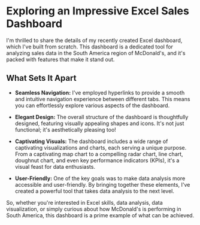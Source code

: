 # Exploring an Impressive Excel Sales Dashboard

I'm thrilled to share the details of my recently created Excel dashboard, which I've built from scratch. This dashboard is a dedicated tool for analyzing sales data in the South America region of McDonald's, and it's packed with features that make it stand out.

## What Sets It Apart

- **Seamless Navigation:** I've employed hyperlinks to provide a smooth and intuitive navigation experience between different tabs. This means you can effortlessly explore various aspects of the dashboard.

- **Elegant Design:** The overall structure of the dashboard is thoughtfully designed, featuring visually appealing shapes and icons. It's not just functional; it's aesthetically pleasing too!

- **Captivating Visuals:** The dashboard includes a wide range of captivating visualizations and charts, each serving a unique purpose. From a captivating map chart to a compelling radar chart, line chart, doughnut chart, and even key performance indicators (KPIs), it's a visual feast for data enthusiasts.

- **User-Friendly:** One of the key goals was to make data analysis more accessible and user-friendly. By bringing together these elements, I've created a powerful tool that takes data analysis to the next level.

So, whether you're interested in Excel skills, data analysis, data visualization, or simply curious about how McDonald's is performing in South America, this dashboard is a prime example of what can be achieved.
